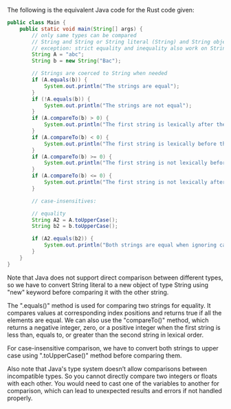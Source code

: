 The following is the equivalent Java code for the Rust code given:
```java
public class Main {
    public static void main(String[] args) {
        // only same types can be compared
        // String and String or String literal (String) and String object (String str = "string")
        // exception: strict equality and inequality also work on String literals and String objects
        String A = "abc";
        String b = new String("Bac");

        // Strings are coerced to String when needed
        if (A.equals(b)) {
            System.out.println("The strings are equal");
        }
        if (!A.equals(b)) {
            System.out.println("The strings are not equal");
        }
        if (A.compareTo(b) > 0) {
            System.out.println("The first string is lexically after the second");
        }
        if (A.compareTo(b) < 0) {
            System.out.println("The first string is lexically before the second");
        }
        if (A.compareTo(b) >= 0) {
            System.out.println("The first string is not lexically before the second");
        }
        if (A.compareTo(b) <= 0) {
            System.out.println("The first string is not lexically after the second");
        }

        // case-insensitives:

        // equality
        String A2 = A.toUpperCase();
        String b2 = b.toUpperCase();

        if (A2.equals(b2)) {
            System.out.println("Both strings are equal when ignoring case");
        }
    }
}
```
Note that Java does not support direct comparison between different types, so we have to convert String literal to a new object of type String using "new" keyword before comparing it with the other string.

The ".equals()" method is used for comparing two strings for equality. It compares values at corresponding index positions and returns true if all the elements are equal.
We can also use the "compareTo()" method, which returns a negative integer, zero, or a positive integer when the first string is less than, equals to, or greater than the second string in lexical order.

For case-insensitive comparison, we have to convert both strings to upper case using ".toUpperCase()" method before comparing them. 

Also note that Java's type system doesn’t allow comparisons between incompatible types. So you cannot directly compare two integers or floats with each other. You would need to cast one of the variables to another for comparison, which can lead to unexpected results and errors if not handled properly.
